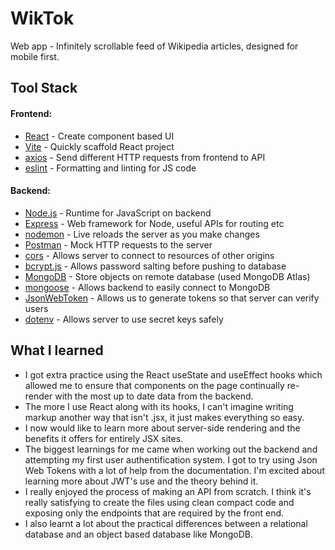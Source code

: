 # WikTok

Web app - Infinitely scrollable feed of Wikipedia articles, designed for mobile first.

## Tool Stack

#### Frontend:

- [React](https://react.dev/) - Create component based UI
- [Vite](https://vite.dev/) - Quickly scaffold React project
- [axios](https://axios-http.com/) - Send different HTTP requests from frontend to API
- [eslint](https://eslint.org/) - Formatting and linting for JS code

#### Backend:

- [Node.js](https://nodejs.org/en) - Runtime for JavaScript on backend
- [Express](https://expressjs.com/) - Web framework for Node, useful APIs for routing etc
- [nodemon](https://nodemon.io/) - Live reloads the server as you make changes
- [Postman](https://www.postman.com/) - Mock HTTP requests to the server
- [cors](https://www.npmjs.com/package/cors) - Allows server to connect to resources of other origins
- [bcrypt.js](https://www.npmjs.com/package/bcryptjs) - Allows password salting before pushing to database
- [MongoDB](https://www.mongodb.com/) - Store objects on remote database (used MongoDB Atlas)
- [mongoose](https://mongoosejs.com/) - Allows backend to easily connect to MongoDB
- [JsonWebToken](https://jwt.io/) - Allows us to generate tokens so that server can verify users
- [dotenv](https://www.npmjs.com/package/dotenv) - Allows server to use secret keys safely

## What I learned

- I got extra practice using the React useState and useEffect hooks which allowed me to ensure that components on the page continually re-render with the most up to date data from the backend.
- The more I use React along with its hooks, I can't imagine writing markup another way that isn't .jsx, it just makes everything so easy.
- I now would like to learn more about server-side rendering and the benefits it offers for entirely JSX sites.
- The biggest learnings for me came when working out the backend and attempting my first user authentification system. I got to try using Json Web Tokens with a lot of help from the documentation. I'm excited about learning more about JWT's use and the theory behind it.
- I really enjoyed the process of making an API from scratch. I think it's really satisfying to create the files using clean compact code and exposing only the endpoints that are required by the front end.
- I also learnt a lot about the practical differences between a relational database and an object based database like MongoDB.
